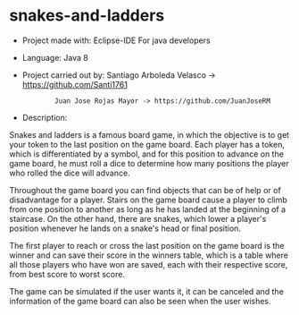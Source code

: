 # snakes-and-ladders

* Project made with: Eclipse-IDE For java developers

* Language: Java 8

* Project carried out by: Santiago Arboleda Velasco -> https://github.com/Santi1761

  			  Juan Jose Rojas Mayor -> https://github.com/JuanJoseRM
  
* Description:

Snakes and ladders is a famous board game, in which the objective is to get your token to the last position on the game board. Each player has a token, which is differentiated by a symbol, and for this position to advance on the game board, he must roll a dice to determine how many positions the player who rolled the dice will advance.

Throughout the game board you can find objects that can be of help or of disadvantage for a player. Stairs on the game board cause a player to climb from one position to another as long as he has landed at the beginning of a staircase. On the other hand, there are snakes, which lower a player's position whenever he lands on a snake's head or final position.

The first player to reach or cross the last position on the game board is the winner and can save their score in the winners table, which is a table where all those players who have won are saved, each with their respective score, from best score to worst score.

The game can be simulated if the user wants it, it can be canceled and the information of the game board can also be seen when the user wishes.
